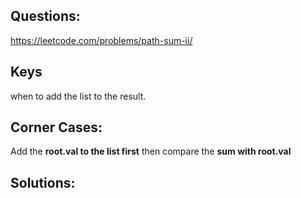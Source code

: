 ## Questions: 
https://leetcode.com/problems/path-sum-ii/

## Keys
when to add the list to the result.

## Corner Cases:
Add the **root.val to the list first** then compare the **sum with root.val**

## Solutions:

